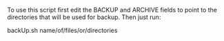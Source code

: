 To use this script first edit the BACKUP and ARCHIVE 
fields to point to the directories that will be used 
for backup. Then just run:

backUp.sh name/of/files/or/directories
